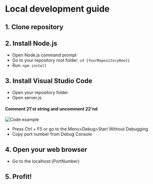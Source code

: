 # Local development guide
## 1. Clone repository
## 2. Install Node.js
- Open Node.js command prompt
- Go to your repository root folder: `cd {YourRepositoryRoot}` 
- Run: `npm install`
## 3. Install Visual Studio Code
- Open your repository folder
- Open server.js
#### Comment 21'st string and uncomment 22'nd
![Code example](https://cdn.glitch.com/a7714135-9880-43b0-af1d-145b00d4f4da%2Fcarbon(1).png?v=1569364564307)
- Press Ctrl + F5 or go to the Menu>Debug>Start Without Debugging
- Copy port number from Debug Console
## 4. Open your web browser
- Go to the localhost:{PortNumber}
## 5. Profit!
